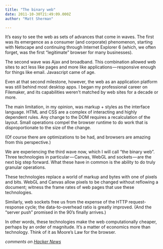 ```yaml
---
title: "The binary web"
date: 2011-10-30T21:49:09.000Z
author: "Matt Sherman"

---
```


It’s easy to see the web as sets of advances that come in waves. The first was its emergence as a consumer (and corporate) phenomenon, starting with Netscape and continuing through Internet Explorer 6 (which, we often forget, was the first “legitimate” browser for many businesses).

The second wave was Ajax and broadband. This combination allowed web sites to act less like pages and more like applications — responsive enough for things like email. Javascript came of age.

Even at that second milestone, however, the web as an application platform was still behind most desktop apps. I began my professional career on Filemaker, and its capabilities weren’t matched by web sites for a decade or more.

The main limitation, in my opinion, was markup + styles as the interface language. HTML and CSS are a complex of interacting and highly dependent rules. Any change to the DOM requires a recalculation of the layout. Small operations compel the browser runtime to do work that is disproportionate to the size of the change.

(Of course there are optimizations to be had, and browsers are amazing from this perspective.)

We are experiencing the third wave now, which I will call “the binary web”. Three technologies in particular — Canvas, WebGL and sockets — are the next big step forward. What these have in common is the ability to do truly granular operations.

These technologies replace a world of markup and bytes with one of pixels and bits. WebGL and Canvas allow pixels to be changed without reflowing a document; witness the frame rates of web pages that use these technologies.

Similarly, web sockets free us from the expense of the HTTP request-response cycle; the data-to-overhead ratio is greatly improved. (And the “server push” promised in the 90’s finally arrives.)

In other words, these technologies make the web computationally cheaper, perhaps by an order of magnitude. It’s a matter of economics more than technology. Think of it as Moore’s Law for the browser.

_comments on_ [_Hacker News_](http://news.ycombinator.com/item?id=3175584)
